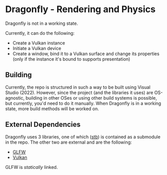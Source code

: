 # Dragonfly - Rendering and Physics

Dragonfly is not in a working state. 

Currently, it can do the following:
- Create a Vulkan instance
- Initiate a Vulkan device
- Create a window, bind it to a Vulkan surface and change its properties (only if the instance it's bound to supports presentation)

## Building
Currently, the repo is structured in such a way to be built using Visual Studio (2022). However, since the project (and the libraries it uses) are OS-agnostic, building in other OSes or using other build systems is possible, but currently, you'd need to do it manually. When Dragonfly is in a working state, more build methods will be worked on.

## External Dependencies
Dragonfly uses 3 libraries, one of which ([stb](https://github.com/nothings/stb)) is contained as a submodule in the repo. The other two are external and are the following:
- [GLFW](https://github.com/glfw/glfw)
- [Vulkan](https://vulkan.lunarg.com/)

GLFW is *statically* linked.
